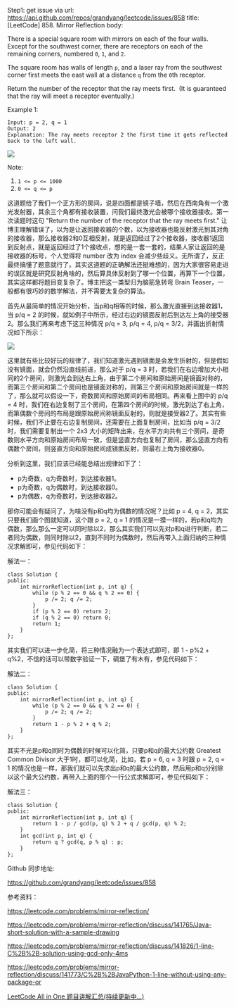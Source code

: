 Step1: get issue via url: https://api.github.com/repos/grandyang/leetcode/issues/858 
 title:[LeetCode] 858. Mirror Reflection 
 body:  
   
  
There is a special square room with mirrors on each of the four walls.  Except for the southwest corner, there are receptors on each of the remaining corners, numbered `0`, `1`, and `2`.

The square room has walls of length `p`, and a laser ray from the southwest corner first meets the east wall at a distance `q` from the `0`th receptor.

Return the number of the receptor that the ray meets first.  (It is guaranteed that the ray will meet a receptor eventually.)

Example 1:
    
    
    Input: p = 2, q = 1
    Output: 2
    Explanation: The ray meets receptor 2 the first time it gets reflected back to the left wall.

![](https://s3-lc-upload.s3.amazonaws.com/uploads/2018/06/18/reflection.png)

Note:

  1. `1 <= p <= 1000`
  2. `0 <= q <= p`



  
  
这道题给了我们一个正方形的房间，说是四面都是镜子墙，然后在西南角有一个激光发射器，其余三个角都有接收装置，问我们最终激光会被哪个接收器接收。第一次读题时这句 "Return the number of the receptor that the ray meets first." 让博主理解错误了，以为是让返回接收器的个数，以为接收器也能反射激光到其对角的接收器，那么接收器2和0互相反射，就是返回经过了2个接收器，接收器1返回到反射点，就是返回经过了1个接收点，想的是一套一套的，结果人家让返回的是接收器的标号，个人觉得将 number 改为 index 会减少些歧义。无所谓了，反正最终搞懂了题意就行了。其实这道题的正确解法还挺难想的，因为大家很容易走进的误区就是研究反射角啥的，然后算具体反射到了哪一个位置，再算下一个位置，其实这样都将题目变复杂了。博主把这一类型归为脑筋急转弯 Brain Teaser，一般都有很巧妙的数学解法，并不需要太复杂的算法。

首先从最简单的情况开始分析，当p和q相等的时候，那么激光直接到达接收器1，当 p/q = 2 的时候，就如例子中所示，经过右边的镜面反射后到达左上角的接受器2。那么我们再来考虑下这三种情况 p/q = 3, p/q = 4, p/q = 3/2，并画出折射情况如下所示：

![](https://raw.githubusercontent.com/grandyang/leetcode/master/img/858_three.png)

这里就有些比较好玩的规律了，我们知道激光遇到镜面是会发生折射的，但是假如没有镜面，就会仍然沿直线前进，那么对于 p/q = 3 时，若我们在右边增加大小相同的2个房间，则激光会到达右上角，由于第二个房间和原始房间是镜面对称的，而第三个房间和第二个房间也是镜面对称的，则第三个房间和原始房间就是一样的了，那么就可以假设一下，奇数房间和原始房间的布局相同。再来看上图中的 p/q = 4 时，我们在右边复制了三个房间，在第四个房间的时候，激光到达了右上角，而第偶数个房间的布局是跟原始房间称镜面反射的，则就是接受器2了。其实有些时候，我们不止要在右边复制房间，还需要在上面复制房间，比如当 p/q = 3/2 时，我们需要复制出一个 2x3 大小的矩阵出来，在水平方向共有三个房间，是奇数则水平方向和原始房间布局一致，但是竖直方向也复制了房间，那么竖直方向有偶数个房间，则竖直方向和原始房间成镜面反射，则最右上角为接收器0。

分析到这里，我们应该已经能总结出规律如下了：

  * p为奇数，q为奇数时，到达接收器1。
  * p为奇数，q为偶数时，到达接收器0。
  * p为偶数，q为奇数时，到达接收器2。



那你可能会有疑问了，为啥没有p和q均为偶数的情况呢？比如 p = 4, q = 2，其实只要我们画个图就知道，这个跟 p = 2, q = 1 的情况是一摸一样的，若p和q均为偶数，那么那么一定可以同时除以2，那么其实我们可以先对p和q进行判断，若二者同为偶数，则同时除以2，直到不同时为偶数时，然后再带入上面归纳的三种情况求解即可，参见代码如下：

  
  
解法一：
    
    
    class Solution {
    public:
        int mirrorReflection(int p, int q) {
            while (p % 2 == 0 && q % 2 == 0) {
                p /= 2; q /= 2;
            }
            if (p % 2 == 0) return 2;
            if (q % 2 == 0) return 0;
            return 1;
        }
    };

  
  
其实我们可以进一步化简，将三种情况融为一个表达式即可，即 1 - p%2 + q%2，不信的话可以带数字验证一下，碉堡了有木有，参见代码如下：

  
  
解法二：
    
    
    class Solution {
    public:
        int mirrorReflection(int p, int q) {
            while (p % 2 == 0 && q % 2 == 0) {
                p /= 2; q /= 2;
            }
            return 1 - p % 2 + q % 2;
        }
    };

  
  
其实不光是p和q同时为偶数的时候可以化简，只要p和q的最大公约数 Greatest Common Divisor 大于1时，都可以化简，比如，若 p = 6, q = 3 时跟 p = 2, q = 1 的情况也是一样，那我们就可以先求出p和q的最大公约数，然后用p和q分别除以这个最大公约数，再带入上面的那个一行公式求解即可，参见代码如下：

  
  
解法三：
    
    
    class Solution {
    public:
        int mirrorReflection(int p, int q) {
            return 1 - p / gcd(p, q) % 2 + q / gcd(p, q) % 2;
        }
        int gcd(int p, int q) {
            return q ? gcd(q, p % q) : p;
        }
    };

  
  
Github 同步地址:

<https://github.com/grandyang/leetcode/issues/858>

  
  
参考资料：

<https://leetcode.com/problems/mirror-reflection/>

<https://leetcode.com/problems/mirror-reflection/discuss/141765/Java-short-solution-with-a-sample-drawing>

<https://leetcode.com/problems/mirror-reflection/discuss/141826/1-line-C%2B%2B-solution-using-gcd-only-4ms>

<https://leetcode.com/problems/mirror-reflection/discuss/141773/C%2B%2BJavaPython-1-line-without-using-any-package-or>

  
  
[LeetCode All in One 题目讲解汇总(持续更新中...)](https://www.cnblogs.com/grandyang/p/4606334.html)
